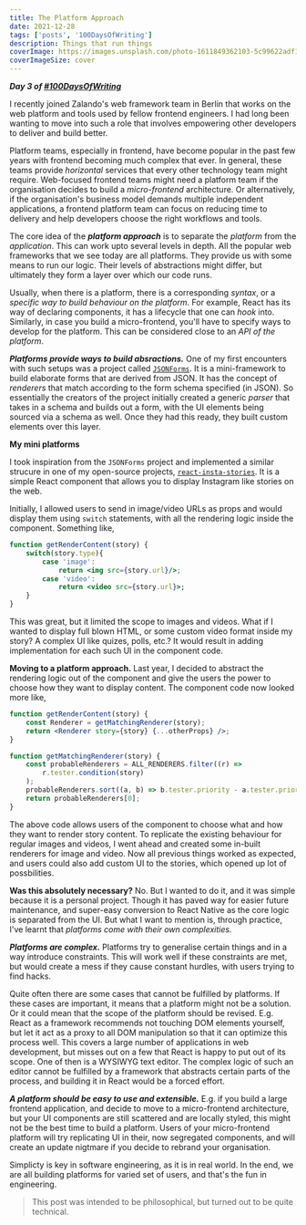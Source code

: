 ```yaml
---
title: The Platform Approach
date: 2021-12-28
tags: ['posts', '100DaysOfWriting']
description: Things that run things
coverImage: https://images.unsplash.com/photo-1611849362103-5c99622adf18?ixlib=rb-1.2.1&ixid=MnwxMjA3fDB8MHxwaG90by1wYWdlfHx8fGVufDB8fHx8&auto=format&fit=crop&w=2064&q=80
coverImageSize: cover
---
```


**_Day 3 of [#100DaysOfWriting](/tags/100DaysOfWriting/)_**

I recently joined Zalando's web framework team in Berlin that works on the web platform and tools used by fellow frontend engineers. I had long been wanting to move into such a role that involves empowering other developers to deliver and build better.

Platform teams, especially in frontend, have become popular in the past few years with frontend becoming much complex that ever. In general, these teams provide _horizontal_ services that every other technology team might require. Web-focused frontend teams might need a platform team if the organisation decides to build a _micro-frontend_ architecture. Or alternatively, if the organisation's business model demands multiple independent applications, a frontend platform team can focus on reducing time to delivery and help developers choose the right workflows and tools.

The core idea of the **_platform approach_** is to separate the _platform_ from the _application_. This can work upto several levels in depth. All the popular web frameworks that we see today are all platforms. They provide us with some means to run our logic. Their levels of abstractions might differ, but ultimately they form a layer over which our code runs.

Usually, when there is a platform, there is a corresponding _syntax_, or a _specific way to build behaviour on the platform_. For example, React has its way of declaring components, it has a lifecycle that one can _hook_ into. Similarly, in case you build a micro-frontend, you'll have to specify ways to develop for the platform. This can be considered close to an _API of the platform_.

**_Platforms provide ways to build absractions._** One of my first encounters with such setups was a project called [`JSONForms`](https://jsonforms.io/). It is a mini-framework to build elaborate forms that are derived from JSON. It has the concept of _renderers_ that match according to the form schema specified (in JSON). So essentially the creators of the project initially created a generic _parser_ that takes in a schema and builds out a form, with the UI elements being sourced via a schema as well. Once they had this ready, they built custom elements over this layer.

**My mini platforms**

I took inspiration from the `JSONForms` project and implemented a similar strucure in one of my open-source projects, [`react-insta-stories`](https://github.com/mohitk05/react-insta-stories). It is a simple React component that allows you to display Instagram like stories on the web.

Initially, I allowed users to send in image/video URLs as props and would display them using `switch` statements, with all the rendering logic inside the component. Something like,

```jsx
function getRenderContent(story) {
    switch(story.type){
        case 'image':
            return <img src={story.url}/>;
        case 'video':
            return <video src={story.url}>;
    }
}
```

This was great, but it limited the scope to images and videos. What if I wanted to display full blown HTML, or some custom video format inside my story? A complex UI like quizes, polls, etc.? It would result in adding implementation for each such UI in the component code.

**Moving to a platform approach.** Last year, I decided to abstract the rendering logic out of the component and give the users the power to choose how they want to display content. The component code now looked more like,

```jsx
function getRenderContent(story) {
	const Renderer = getMatchingRenderer(story);
	return <Renderer story={story} {...otherProps} />;
}

function getMatchingRenderer(story) {
	const probableRenderers = ALL_RENDERERS.filter((r) =>
		r.tester.condition(story)
	);
	probableRenderers.sort((a, b) => b.tester.priority - a.tester.priority);
	return probableRenderers[0];
}
```

The above code allows users of the component to choose what and how they want to render story content. To replicate the existing behaviour for regular images and videos, I went ahead and created some in-built renderers for image and video. Now all previous things worked as expected, and users could also add custom UI to the stories, which opened up lot of possbilities.

**Was this absolutely necessary?** No. But I wanted to do it, and it was simple because it is a personal project. Though it has paved way for easier future maintenance, and super-easy conversion to React Native as the core logic is separated from the UI. But what I want to mention is, through practice, I've learnt that _platforms come with their own complexities._

**_Platforms are complex._** Platforms try to generalise certain things and in a way introduce constraints. This will work well if these constraints are met, but would create a mess if they cause constant hurdles, with users trying to find hacks.

Quite often there are some cases that cannot be fulfilled by platforms. If these cases are important, it means that a platform might not be a solution. Or it could mean that the scope of the platform should be revised. E.g. React as a framework recommends not touching DOM elements yourself, but let it act as a proxy to all DOM manipulation so that it can optimize this process well. This covers a large number of applications in web development, but misses out on a few that React is happy to put out of its scope. One of then is a WYSIWYG text editor. The complex logic of such an editor cannot be fulfilled by a framework that abstracts certain parts of the process, and building it in React would be a forced effort.

**_A platform should be easy to use and extensible._** E.g. if you build a large frontend application, and decide to move to a micro-frontend architecture, but your UI components are still scattered and are locally styled, this might not be the best time to build a platform. Users of your micro-frontend platform will try replicating UI in their, now segregated components, and will create an update nigtmare if you decide to rebrand your organisation.

Simplicty is key in software engineering, as it is in real world. In the end, we are all building platforms for varied set of users, and that's the fun in engineering.

> This post was intended to be philosophical, but turned out to be quite technical.
